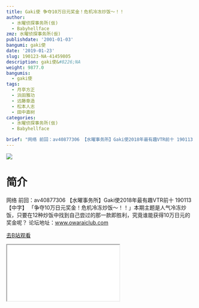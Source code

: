 ```yaml
---
title: Gaki使 争夺10万日元奖金！危机冷冻炒饭～！！
author:
  - 水曜侦探事务所(仮)
  - Babyhellface
zmz: 水曜侦探事务所(仮)
publishdate: '2001-01-03'
bangumi: gaki使
date: '2019-01-23'
slug: 190123-NA-41459805
description: gaki使&#8226;NA
weight: 9877.0
bangumis:
  - gaki使
tags:
  - 月亭方正
  - 浜田雅功
  - 远藤章造
  - 松本人志
  - 田中直树
categories:
  - 水曜侦探事务所(仮)
  - Babyhellface

brief: "网络 前回：av40877306 【水曜事务所】Gaki使2018年最有趣VTR前十 190113【中字】 「争夺10万日元奖金！危机冷冻炒饭～！！」本期主题是人气冷冻炒饭，只要在12种炒饭中找到自己尝过的那一款即胜利，究竟谁能获得10万日元的奖金呢？ 论坛地址：www.owaraiclub.com"
---
```

![](https://i.imgur.com/ElEmZLA.jpg)
# 简介  
网络
前回：av40877306 【水曜事务所】Gaki使2018年最有趣VTR前十 190113【中字】
「争夺10万日元奖金！危机冷冻炒饭～！！」本期主题是人气冷冻炒饭，只要在12种炒饭中找到自己尝过的那一款即胜利，究竟谁能获得10万日元的奖金呢？
论坛地址：www.owaraiclub.com  

[去B站观看](https://www.bilibili.com/video/av41459805/)
<div class ="resp-container"><iframe class="testiframe" src="//player.bilibili.com/player.html?aid=41459805"", scrolling="no", allowfullscreen="true" > </iframe></div> 
